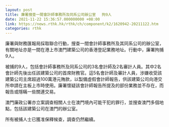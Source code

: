 ```yaml
---
layout: post
title: 廉署搜查一間會計師事務所及同系公司辦公室　 拘9人
date: 2021-11-22 15:36:57.000000000 +08:00
link: https://news.rthk.hk/rthk/ch/component/k2/1620942-20211122.htm
categories: rthk
---
```


廉署與財務匯報局採取聯合行動，搜查一間會計師事務所及其同系公司的辦公室，有關地址亦是一間在港上市澳門建築公司的香港登記業務地址。行動中，廉署拘捕9人。

被捕的9人，包括會計師事務所及同系公司的3名會計師及2名審計人員。其中2名會計師先後出任該建築公司的首席財務官。這5名會計師及審計人員，涉嫌收受該建築公司主席超過100萬港元賄款，以製備虛假會計師報告，供該建築公司向港交所申請在主板上市時使用。廉署懷疑該會計師報告所提及的部份業務並不存在，而報告或隱瞞一些關連交易。

澳門廉政公署亦立案調查相關人士在澳門境內可能干犯的罪行，並搜查澳門多個地點，包括該建築公司在澳門的辦公室。

所有被捕人士已獲准保釋候查，調查仍然繼續。
